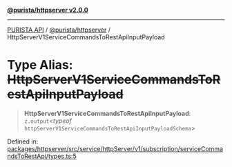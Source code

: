 [**@purista/httpserver v2.0.0**](../README.md)

***

[PURISTA API](../../../packages.md) / [@purista/httpserver](../README.md) / HttpServerV1ServiceCommandsToRestApiInputPayload

# Type Alias: ~~HttpServerV1ServiceCommandsToRestApiInputPayload~~

> **HttpServerV1ServiceCommandsToRestApiInputPayload**: `z.output`\<*typeof* `httpServerV1ServiceCommandsToRestApiInputPayloadSchema`\>

Defined in: [packages/httpserver/src/service/httpServer/v1/subscription/serviceCommandsToRestApi/types.ts:5](https://github.com/puristajs/purista/blob/master/packages/httpserver/src/service/httpServer/v1/subscription/serviceCommandsToRestApi/types.ts#L5)
